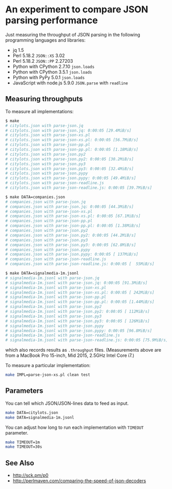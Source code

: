 # An experiment to compare JSON parsing performance

Just measuring the throughput of JSON parsing in the following programming languages and libraries:

* jq 1.5
* Perl 5.18.2 `JSON::XS` 3.02
* Perl 5.18.2 `JSON::PP` 2.27203
* Python with CPython 2.7.10 `json.loads`
* Python with CPython 3.5.1 `json.loads`
* Python with PyPy 5.0.1 `json.loads`
* JavaScript with node.js 5.9.0 `JSON.parse` with `readline`

## Measuring throughputs

To measure all implementations:
```bash
$ make
# citylots.json with parse-json.jq
# citylots.json with parse-json.jq: 0:00:05 [29.4MiB/s]
# citylots.json with parse-json-xs.pl
# citylots.json with parse-json-xs.pl: 0:00:05 [56.7MiB/s]
# citylots.json with parse-json-pp.pl
# citylots.json with parse-json-pp.pl: 0:00:05 [1.18MiB/s]
# citylots.json with parse-json.py2
# citylots.json with parse-json.py2: 0:00:05 [30.2MiB/s]
# citylots.json with parse-json.py3
# citylots.json with parse-json.py3: 0:00:05 [32.4MiB/s]
# citylots.json with parse-json.pypy
# citylots.json with parse-json.pypy: 0:00:05 [49.4MiB/s]
# citylots.json with parse-json-readline.js
# citylots.json with parse-json-readline.js: 0:00:05 [39.7MiB/s]

$ make DATA=companies.json
# companies.json with parse-json.jq
# companies.json with parse-json.jq: 0:00:05 [44.3MiB/s]
# companies.json with parse-json-xs.pl
# companies.json with parse-json-xs.pl: 0:00:05 [67.1MiB/s]
# companies.json with parse-json-pp.pl
# companies.json with parse-json-pp.pl: 0:00:05 [1.38MiB/s]
# companies.json with parse-json.py2
# companies.json with parse-json.py2: 0:00:05 [44.2MiB/s]
# companies.json with parse-json.py3
# companies.json with parse-json.py3: 0:00:05 [62.8MiB/s]
# companies.json with parse-json.pypy
# companies.json with parse-json.pypy: 0:00:05 [ 137MiB/s]
# companies.json with parse-json-readline.js
# companies.json with parse-json-readline.js: 0:00:05 [  55MiB/s]

$ make DATA=signalmedia-1m.jsonl
# signalmedia-1m.jsonl with parse-json.jq
# signalmedia-1m.jsonl with parse-json.jq: 0:00:05 [91.3MiB/s]
# signalmedia-1m.jsonl with parse-json-xs.pl
# signalmedia-1m.jsonl with parse-json-xs.pl: 0:00:05 [ 242MiB/s]
# signalmedia-1m.jsonl with parse-json-pp.pl
# signalmedia-1m.jsonl with parse-json-pp.pl: 0:00:05 [1.44MiB/s]
# signalmedia-1m.jsonl with parse-json.py2
# signalmedia-1m.jsonl with parse-json.py2: 0:00:05 [ 112MiB/s]
# signalmedia-1m.jsonl with parse-json.py3
# signalmedia-1m.jsonl with parse-json.py3: 0:00:05 [ 126MiB/s]
# signalmedia-1m.jsonl with parse-json.pypy
# signalmedia-1m.jsonl with parse-json.pypy: 0:00:05 [96.8MiB/s]
# signalmedia-1m.jsonl with parse-json-readline.js
# signalmedia-1m.jsonl with parse-json-readline.js: 0:00:05 [75.9MiB/s]
```
which also records results as `.throughput` files.
(Measurements above are from a MacBook Pro 15-inch, Mid 2015, 2.5GHz Intel Core i7.)

To measure a particular implementation:
```bash
make IMPL=parse-json-xs.pl clean test
```

## Parameters

You can tell which JSON/JSON-lines data to feed as input.
```bash
make DATA=citylots.json
make DATA=signalmedia-1m.jsonl
```

You can adjust how long to run each implementation with `TIMEOUT` parameter.
```bash
make TIMEOUT=1m
make TIMEOUT=30s
```

## See Also
* <http://sck.pm/p0>
* <http://perlmaven.com/comparing-the-speed-of-json-decoders>
